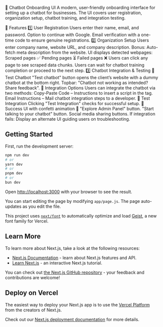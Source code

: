 🚀 Chatbot Onboarding UI
A modern, user-friendly onboarding interface for setting up a chatbot for businesses. The UI covers user registration, organization setup, chatbot training, and integration testing.

📌 Features
1️⃣ User Registration
Users enter their name, email, and password.
Option to continue with Google.
Email verification with a one-time code to ensure genuine registrations.
2️⃣ Organization Setup
Users enter company name, website URL, and company description.
Bonus: Auto-fetch meta description from the website.
UI displays detected webpages:
Scraped pages ✅
Pending pages ⏳
Failed pages ❌
Users can click any page to see scraped data chunks.
Users can wait for chatbot training completion or proceed to the next step.
3️⃣ Chatbot Integration & Testing
🔹 Test Chatbot
"Test chatbot" button opens the client’s website with a dummy chatbot at the bottom right.
Topbar: "Chatbot not working as intended? Share feedback".
🔹 Integration Options
Users can integrate the chatbot via two methods:
Copy-Paste Code – Instructions to insert a script in the <head> tag.
Email Instructions – Mail chatbot integration steps to a developer.
🔹 Test Integration
Clicking "Test Integration" checks for successful setup.
🎉 Success UI with confetti animation 🎉
"Explore Admin Panel" button.
"Start talking to your chatbot" button.
Social media sharing buttons.
If integration fails:
Display an alternate UI guiding users on troubleshooting.

## Getting Started

First, run the development server:

```bash
npm run dev
# or
yarn dev
# or
pnpm dev
# or
bun dev
```

Open [http://localhost:3000](http://localhost:3000) with your browser to see the result.

You can start editing the page by modifying `app/page.js`. The page auto-updates as you edit the file.

This project uses [`next/font`](https://nextjs.org/docs/app/building-your-application/optimizing/fonts) to automatically optimize and load [Geist](https://vercel.com/font), a new font family for Vercel.

## Learn More

To learn more about Next.js, take a look at the following resources:

- [Next.js Documentation](https://nextjs.org/docs) - learn about Next.js features and API.
- [Learn Next.js](https://nextjs.org/learn) - an interactive Next.js tutorial.

You can check out [the Next.js GitHub repository](https://github.com/vercel/next.js) - your feedback and contributions are welcome!

## Deploy on Vercel

The easiest way to deploy your Next.js app is to use the [Vercel Platform](https://vercel.com/new?utm_medium=default-template&filter=next.js&utm_source=create-next-app&utm_campaign=create-next-app-readme) from the creators of Next.js.

Check out our [Next.js deployment documentation](https://nextjs.org/docs/app/building-your-application/deploying) for more details.
